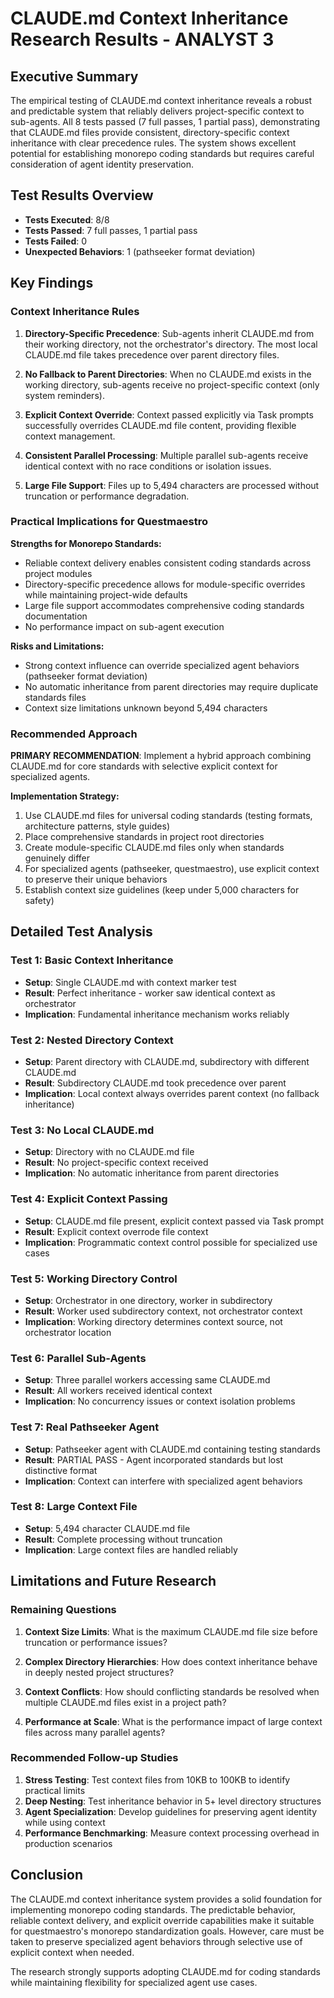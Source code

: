 # CLAUDE.md Context Inheritance Research Results - ANALYST 3

## Executive Summary

The empirical testing of CLAUDE.md context inheritance reveals a robust and predictable system that reliably delivers project-specific context to sub-agents. All 8 tests passed (7 full passes, 1 partial pass), demonstrating that CLAUDE.md files provide consistent, directory-specific context inheritance with clear precedence rules. The system shows excellent potential for establishing monorepo coding standards but requires careful consideration of agent identity preservation.

## Test Results Overview

- **Tests Executed**: 8/8
- **Tests Passed**: 7 full passes, 1 partial pass
- **Tests Failed**: 0
- **Unexpected Behaviors**: 1 (pathseeker format deviation)

## Key Findings

### Context Inheritance Rules

1. **Directory-Specific Precedence**: Sub-agents inherit CLAUDE.md from their working directory, not the orchestrator's directory. The most local CLAUDE.md file takes precedence over parent directory files.

2. **No Fallback to Parent Directories**: When no CLAUDE.md exists in the working directory, sub-agents receive no project-specific context (only system reminders).

3. **Explicit Context Override**: Context passed explicitly via Task prompts successfully overrides CLAUDE.md file content, providing flexible context management.

4. **Consistent Parallel Processing**: Multiple parallel sub-agents receive identical context with no race conditions or isolation issues.

5. **Large File Support**: Files up to 5,494 characters are processed without truncation or performance degradation.

### Practical Implications for Questmaestro

**Strengths for Monorepo Standards:**
- Reliable context delivery enables consistent coding standards across project modules
- Directory-specific precedence allows for module-specific overrides while maintaining project-wide defaults
- Large file support accommodates comprehensive coding standards documentation
- No performance impact on sub-agent execution

**Risks and Limitations:**
- Strong context influence can override specialized agent behaviors (pathseeker format deviation)
- No automatic inheritance from parent directories may require duplicate standards files
- Context size limitations unknown beyond 5,494 characters

### Recommended Approach

**PRIMARY RECOMMENDATION**: Implement a hybrid approach combining CLAUDE.md for core standards with selective explicit context for specialized agents.

**Implementation Strategy:**
1. Use CLAUDE.md files for universal coding standards (testing formats, architecture patterns, style guides)
2. Place comprehensive standards in project root directories
3. Create module-specific CLAUDE.md files only when standards genuinely differ
4. For specialized agents (pathseeker, questmaestro), use explicit context to preserve their unique behaviors
5. Establish context size guidelines (keep under 5,000 characters for safety)

## Detailed Test Analysis

### Test 1: Basic Context Inheritance
- **Setup**: Single CLAUDE.md with context marker test
- **Result**: Perfect inheritance - worker saw identical context as orchestrator
- **Implication**: Fundamental inheritance mechanism works reliably

### Test 2: Nested Directory Context
- **Setup**: Parent directory with CLAUDE.md, subdirectory with different CLAUDE.md
- **Result**: Subdirectory CLAUDE.md took precedence over parent
- **Implication**: Local context always overrides parent context (no fallback inheritance)

### Test 3: No Local CLAUDE.md
- **Setup**: Directory with no CLAUDE.md file
- **Result**: No project-specific context received
- **Implication**: No automatic inheritance from parent directories

### Test 4: Explicit Context Passing
- **Setup**: CLAUDE.md file present, explicit context passed via Task prompt
- **Result**: Explicit context overrode file context
- **Implication**: Programmatic context control possible for specialized use cases

### Test 5: Working Directory Control
- **Setup**: Orchestrator in one directory, worker in subdirectory
- **Result**: Worker used subdirectory context, not orchestrator context
- **Implication**: Working directory determines context source, not orchestrator location

### Test 6: Parallel Sub-Agents
- **Setup**: Three parallel workers accessing same CLAUDE.md
- **Result**: All workers received identical context
- **Implication**: No concurrency issues or context isolation problems

### Test 7: Real Pathseeker Agent
- **Setup**: Pathseeker agent with CLAUDE.md containing testing standards
- **Result**: PARTIAL PASS - Agent incorporated standards but lost distinctive format
- **Implication**: Context can interfere with specialized agent behaviors

### Test 8: Large Context File
- **Setup**: 5,494 character CLAUDE.md file
- **Result**: Complete processing without truncation
- **Implication**: Large context files are handled reliably

## Limitations and Future Research

### Remaining Questions

1. **Context Size Limits**: What is the maximum CLAUDE.md file size before truncation or performance issues?

2. **Complex Directory Hierarchies**: How does context inheritance behave in deeply nested project structures?

3. **Context Conflicts**: How should conflicting standards be resolved when multiple CLAUDE.md files exist in a project path?

4. **Performance at Scale**: What is the performance impact of large context files across many parallel agents?

### Recommended Follow-up Studies

1. **Stress Testing**: Test context files from 10KB to 100KB to identify practical limits
2. **Deep Nesting**: Test inheritance behavior in 5+ level directory structures
3. **Agent Specialization**: Develop guidelines for preserving agent identity while using context
4. **Performance Benchmarking**: Measure context processing overhead in production scenarios

## Conclusion

The CLAUDE.md context inheritance system provides a solid foundation for implementing monorepo coding standards. The predictable behavior, reliable context delivery, and explicit override capabilities make it suitable for questmaestro's monorepo standardization goals. However, care must be taken to preserve specialized agent behaviors through selective use of explicit context when needed.

The research strongly supports adopting CLAUDE.md for coding standards while maintaining flexibility for specialized agent use cases.